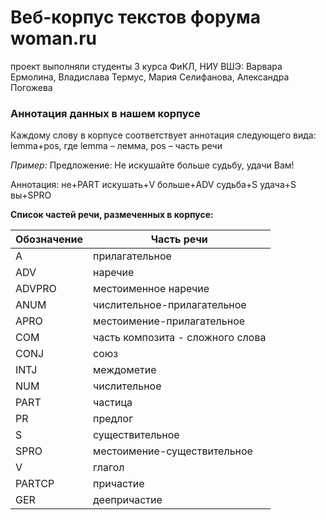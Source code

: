 # Веб-корпус текстов форума woman.ru
проект выполняли студенты 3 курса ФиКЛ, НИУ ВШЭ: Варвара Ермолина, Владислава Термус, Мария Селифанова, Александра Погожева

### Аннотация данных в нашем корпусе

Каждому слову в корпусе соответствует аннотация следующего вида: lemma+pos, где lemma – лемма, pos – часть речи

*Пример:*
Предложение: Не искушайте больше судьбу, удачи Вам!

Аннотация: не+PART искушать+V больше+ADV судьба+S удача+S вы+SPRO

**Список частей речи, размеченных в корпусе:**

| Обозначение | Часть речи |
| ------------- | ------------- |
| A  | прилагательное|
| ADV  | наречие  |
| ADVPRO  | местоименное наречие  |
| ANUM  | числительное-прилагательное  |
| APRO  | местоимение-прилагательное  |
| COM  | часть композита - сложного слова  |
| CONJ  | союз  |
| INTJ  | междометие  |
| NUM  | числительное  |
| PART  | частица  |
| PR  | предлог  |
| S  | существительное  |
| SPRO  | местоимение-существительное  |
| V  | глагол  |
| PARTCP  | причастие  |
| GER  | деепричастие  |

